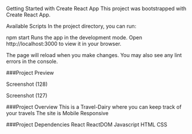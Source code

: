 Getting Started with Create React App
This project was bootstrapped with Create React App.

Available Scripts
In the project directory, you can run:

npm start
Runs the app in the development mode.
Open http://localhost:3000 to view it in your browser.

The page will reload when you make changes.
You may also see any lint errors in the console.

###Project Preview

Screenshot (128)

Screenshot (127)

###Project Overview This is a Travel-Dairy where you can keep track of your travels The site is Mobile Responsive

###Project Dependencies React ReactDOM Javascript HTML CSS
